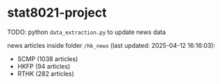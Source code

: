 # stat8021-project

TODO: python `data_extraction.py` to update news data

news articles inside folder `/hk_news` (last updated: 2025-04-12 16:16:03):
- SCMP (1038 articles)
- HKFP (94 articles)
- RTHK (282 articles)
